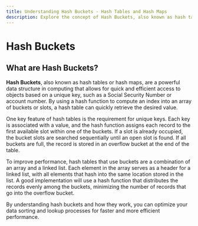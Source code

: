```yaml
---
title: Understanding Hash Buckets - Hash Tables and Hash Maps
description: Explore the concept of Hash Buckets, also known as hash tables or hash maps, as a powerful data structure in computing. Learn how hash buckets facilitate quick and efficient access to objects based on unique keys, optimizing data sorting and lookup processes.
---
```


# Hash Buckets

## What are Hash Buckets?

**Hash Buckets**, also known as hash tables or hash maps, are a powerful data structure in computing that allows for quick and efficient access to objects based on a unique key, such as a Social Security Number or account number. By using a hash function to compute an index into an array of buckets or slots, a hash table can quickly retrieve the desired value.

One key feature of hash tables is the requirement for unique keys. Each key is associated with a value, and the hash function assigns each record to the first available slot within one of the buckets. If a slot is already occupied, the bucket slots are searched sequentially until an open slot is found. If all buckets are full, the record is stored in an overflow bucket at the end of the table.

To improve performance, hash tables that use buckets are a combination of an array and a linked list. Each element in the array serves as a header for a linked list, with all elements that hash into the same location stored in the list. A good implementation will use a hash function that distributes the records evenly among the buckets, minimizing the number of records that go into the overflow bucket.

By understanding hash buckets and how they work, you can optimize your data sorting and lookup processes for faster and more efficient performance.
